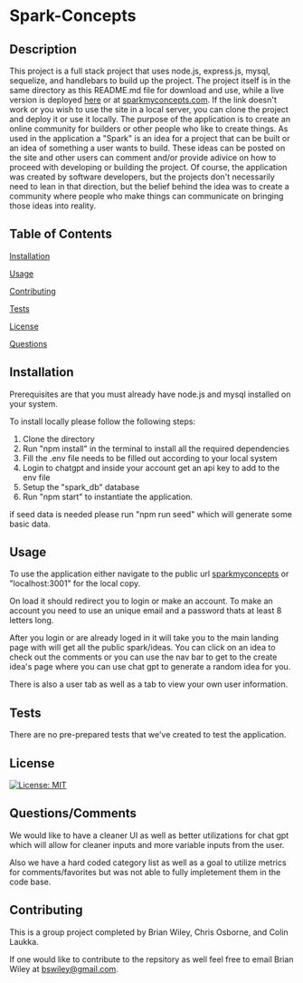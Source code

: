 # Spark-Concepts

## Description
This project is a full stack project that uses node.js, express.js, mysql, sequelize, and handlebars to build up the project.  The project itself is in the same directory as this README.md file for download and use, while a live version is deployed [here](https://spark-concepts-dad483b0ca89.herokuapp.com/) or at [sparkmyconcepts.com](http://sparkmyconcepts.com/). If the link doesn't work or you wish to use the site in a local server, you can clone the project and deploy it or use it locally.  The purpose of the application is to create an online community for builders or other people who like to create things.  As used in the application a "Spark" is an idea for a project that can be built or an idea of something a user wants to build.  These ideas can be posted on the site and other users can comment and/or provide adivice on how to proceed with developing or building the project.  Of course, the application was created by software developers, but the projects don't necessarily need to lean in that direction, but the belief behind the idea was to create a community where people who make things can communicate on bringing those ideas into reality.   

## Table of Contents

[Installation](#Installation)

[Usage](#Usage)

[Contributing](#Contributing)

[Tests](#Tests)

[License](#License)

[Questions](#Questions)

## Installation
Prerequisites are that you must already have node.js and mysql installed on your system.  

To install locally please follow the following steps:
1. Clone the directory 
2. Run "npm install" in the terminal to install all the required dependencies  
3. Fill the .env file needs to be filled out according to your local system
4. Login to chatgpt and inside your account get an api key to add to the env file
5. Setup the "spark_db" database
6. Run "npm start" to instantiate the application.  

if seed data is needed please run "npm run seed" which will generate some basic data. 

## Usage
To use the application either navigate to the public url [sparkmyconcepts](http://sparkmyconcepts.com/) or "localhost:3001" for the local copy. 

On load it should redirect you to login or make an account. To make an account you need to use an unique email and a password thats at least 8 letters long.

After you login or are already loged in it will take you to the main landing page with will get all the public spark/ideas. You can click on an idea to check out the comments or you can use the nav bar to get to the create idea's page where you can use chat gpt to generate a random idea for you.

There is also a user tab as well as a tab to view your own user information.

## Tests
There are no pre-prepared tests that we've created to test the application.  

## License
[![License: MIT](https://img.shields.io/badge/License-MIT-yellow.svg)](https://opensource.org/licenses/MIT)

## Questions/Comments
We would like to have a cleaner UI as well as better utilizations for chat gpt which will allow for cleaner inputs and more variable inputs from the user.

Also we have a hard coded category list as well as a goal to utilize metrics for comments/favorites but was not able to fully impletement them in the code base. 

## Contributing
This is a group project completed by Brian Wiley, Chris Osborne, and Colin Laukka. 

If one would like to contribute to the repsitory as well feel free to email Brian Wiley at bswiley@gmail.com.  

